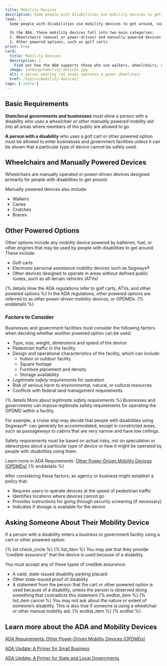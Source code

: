```yaml
---
title: Mobility Devices
description: Some people with disabilities use mobility devices to get around, such as walkers, wheelchairs, or other power-driven devices. People with disabilities may use a variety of mobility devices based on their needs.
lead: |-
  Some people with disabilities use mobility devices to get around, such as walkers, wheelchairs, or other power-driven devices. People with disabilities may use a variety of mobility devices based on their needs.

  In the ADA, these mobility devices fall into two main categories:
  1. Wheelchairs (manual or power-driven) and manually powered devices
  2. Other powered options, such as golf carts
print: true
card:
  title: Mobility Devices
  description: |-
    Find out how the ADA supports those who use walkers, wheelchairs, and other power-driven devices to get around.
  image: landing/mobility-devices.jpg
  alt: A person wearing red shoes operates a power wheelchair
  href: /topics/mobility-devices/
tags: ['intro']
---
```


## Basic Requirements

**State/local governments and businesses** must allow a person with a disability who uses a _wheelchair or other manually powered mobility aid_ into all areas where members of the public are allowed to go.

**A person with a disability** who uses a golf cart or other powered option must be allowed to enter businesses and government facilities unless it can be shown that a particular type of device cannot be safely used.

## Wheelchairs and Manually Powered Devices

Wheelchairs are manually operated or power-driven devices designed primarily for people with disabilities to get around.

Manually powered devices also include:

- Walkers
- Canes
- Crutches
- Braces

## Other Powered Options

Other options include any mobility device powered by batteries, fuel, or other engines that may be used by people with disabilities to get around. These include:

- Golf carts
- Electronic personal assistance mobility devices such as Segways®
- Other devices designed to operate in areas without defined public routes, such as all-terrain vehicles (ATVs)

{% details How the ADA regulations refer to golf carts, ATVs, and other powered options %}
In the ADA regulations, other powered options are referred to as <i>other power-driven mobility devices</i>, or <i>OPDMDs</i>.
{% enddetails %}

### Factors to Consider

Businesses and government facilities must consider the following factors when deciding whether another powered option can be used:

- Type, size, weight, dimensions and speed of the device
- Pedestrian traffic in the facility
- Design and operational characteristics of the facility, which can include:
  - Indoor or outdoor facility
  - Square footage
  - Furniture placement and density
  - Storage availability
- _Legitimate safety requirements_ for operation
- Risk of serious harm to environmental, natural, or cultural resources
- Conflicts with federal land management requirements

{% details More about <em>legitimate safety requirements</em> %}
Businesses and governments can impose legitimate safety requirements for operating the OPDMD within a facility.

For example, a cruise ship may decide that people with disabilities using Segways®  can generally be accommodated, except in constricted areas, such as passageways to cabins that are very narrow and have low ceilings.

Safety requirements must be based on actual risks, not on speculation or stereotypes about a particular type of device or how it might be operated by people with disabilities using them.

Learn more in ADA Requirements: [Other Power-Driven Mobility Devices (OPDMDs)](http://www.ada.gov/opdmd.htm)
{% enddetails %}

After considering these factors, an agency or business might establish a policy that:

- Requires users to operate devices at the speed of pedestrian traffic
- Identifies locations where devices cannot go
- Provides instructions for going through security screening (if necessary)
- Indicates if storage is available for the device

## Asking Someone About Their Mobility Device

If a person with a disability enters a business or government facility using a cart or other powered option:

{% list check_circle %}
{% list_item %}
You may ask that they provide “credible assurance” that the device is used because of a disability.

You must accept any of these types of credible assurance:

- A valid, state-issued disability parking placard
- Other state-issued proof of disability
- A statement from the person that the cart or other powered option is used because of a disability, unless the person is observed doing something that contradicts this statement
  {% endlist_item %}
  {% list_item cancel %}
  You may not ask about the nature or extent of someone’s disability. This is also true if someone is using a wheelchair or other manual mobility aid.
  {% endlist_item %}
  {% endlist %}

## Learn more about the ADA and Mobility Devices

[ADA Requirements: Other Power-Driven Mobility Devices (OPDMDs)](https://www.ada.gov/opdmd.htm)

[ADA Update: A Primer for Small Business](https://www.ada.gov/regs2010/smallbusiness/smallbusprimer2010.htm)

[ADA Update: A Primer for State and Local Governments](https://www.ada.gov/regs2010/titleII_2010/title_ii_primer.html)
